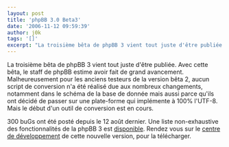 ```yaml
---
layout: post
title: 'phpBB 3.0 Beta3'
date: '2006-11-12 09:59:39'
author: j0k
tags: '[]'
excerpt: "La troisième bêta de phpBB 3 vient tout juste d'être publiée. Avec cette bêta, le staff de phpBB estime avoir fait de grand avancement.     \nMalheureusement pour les anciens testeurs de la version bêta 2, aucun script de conversion n'a été réalisé due aux nombreux changements, notamment dans le schéma de la base de donnée mais aussi parce qu'ils ont décidé de      …"
---
```


La troisième bêta de phpBB 3 vient tout juste d'être publiée. Avec cette bêta, le staff de phpBB estime avoir fait de grand avancement.
Malheureusement pour les anciens testeurs de la version bêta 2, aucun script de conversion n'a été réalisé due aux nombreux changements, notamment dans le schéma de la base de donnée mais aussi parce qu'ils ont décidé de passer sur une plate-forme qui implémente à 100% l'UTF-8.   Mais le début d'un outil de conversion est en cours.

300 buGs ont été posté depuis le 12 août dernier.   Une liste non-exhaustive des fonctionnalités de la phpBB 3 est [disponible](http://area51.phpbb.com/docs/features.html). Rendez vous sur le [centre de développement](http://www.phpbb.com/development/) de cette nouvelle version, pour la télécharger.

